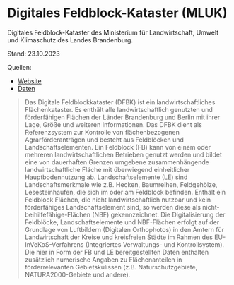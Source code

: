 # Digitales Feldblock-Kataster (MLUK)

Digitales Feldblock-Kataster des Ministerium für Landwirtschaft, Umwelt und
Klimaschutz des Landes Brandenburg.

Stand: 23.10.2023

Quellen:

- [Website](https://geobroker.geobasis-bb.de/gbss.php?MODE=GetProductInformation&PRODUCTID=9e95f21f-4ecf-4682-9a44-e5f7609f6fa0)
- [Daten](https://data.geobasis-bb.de/geofachdaten/Landwirtschaft/dfbk.zip)

> Das Digitale Feldblockkataster (DFBK) ist ein landwirtschaftliches
> Flächenkataster. Es enthält alle landwirtschaftlich genutzten und förderfähigen
> Flächen der Länder Brandenburg und Berlin mit ihrer Lage, Größe und weiteren
> Informationen. Das DFBK dient als Referenzsystem zur Kontrolle von
> flächenbezogenen Agrarförderanträgen und besteht aus Feldblöcken und
> Landschaftselementen. Ein Feldblock (FB) kann von einem oder mehreren
> landwirtschaftlichen Betrieben genutzt werden und bildet eine von dauerhaften
> Grenzen umgebene zusammenhängende landwirtschaftliche Fläche mit überwiegend
> einheitlicher Hauptbodennutzung ab. Landschaftselemente (LE) sind
> Landschaftsmerkmale wie z.B. Hecken, Baumreihen, Feldgehölze, Lesesteinhaufen,
> die sich im oder am Feldblock befinden. Enthält ein Feldblock Flächen, die nicht
> landwirtschaftlich nutzbar und kein förderfähiges Landschaftselement sind, so
> werden diese als nicht-beihilfefähige-Flächen (NBF) gekennzeichnet. Die
> Digitalisierung der Feldblöcke, Landschaftselemente und NBF-Flächen erfolgt auf
> der Grundlage von Luftbildern (Digitalen Orthophotos) in den Ämtern für
> Landwirtschaft der Kreise und kreisfreien Städte im Rahmen des
> EU-InVeKoS-Verfahrens (Integriertes Verwaltungs- und Kontrollsystem). Die hier
> in Form der FB und LE bereitgestellten Daten enthalten zusätzlich numerische
> Angaben zu Flächenanteilen in förderrelevanten Gebietskulissen (z.B.
> Naturschutzgebiete, NATURA2000-Gebiete und andere).

